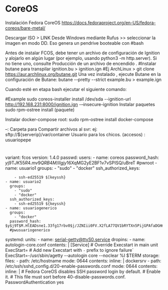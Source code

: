 # CoreOS
Instalación Fedora CoreOS
https://docs.fedoraproject.org/en-US/fedora-coreos/bare-metal/


Descargar ISO > LINK
Desde Windows mediante Rufus >> seleccionar la imagen en modo DD.
Eso genera un pendrive booteable con #bash

Antes de instalar FCOS, debe tener un archivo de configuración de Ignition y alojarlo en algún lugar (por ejemplo, usando python3 -m http.server). Si no tiene uno, consulte Producción de un archivo de encendido . 
#Instalar butane para transpilar ignition.bu > ignition.ign
#Ej ArchLinux > git clone https://aur.archlinux.org/butane.git
Una vez instalado , ejecute Butane en la configuración de Butane:
butane --pretty --strict example.bu > example.ign

Cuando esté en etapa bash ejecutar el siguiente comando:

#Example 
sudo coreos-installer install /dev/sda --ignition-url http://192.168.231:8000/ignition.ign -–insecure-ignition
Instalar paquetes sudo rpm-ostree install (paquete)

Instalar docker-compose 
root: sudo rpm-ostree install docker-compose

–: 
	Carpeta para Compartir archivos al svr:
	ej: sftp://${serverip}/var/container
	Usuario para los chicos. (accesos) : usuariopepe
	
	

#
variant: fcos
version: 1.4.0
passwd:
  users:
    - name: coreos
      password_hash: $y$j9T$JK55R4.mv9QRB4M/IIgjy1$6XqMG2yE2BF1v7vSPISQ/uBreT
      #pwroot
    - name: usuario1
      groups:
        - "sudo"
        - "docker"
      ssh_authorized_keys:

        - ssh-ed25519 $[keyssh}
    - name: usuario2
      groups:
        - "sudo"
        - "docker"
      ssh_authorized_keys:
        - ssh-ed25519 ${keyssh}
    - name: usuariogenerico
      groups:
        - "docker"
      password_hash: $y$j9T$M.HlEADsne1.33fg17rbv0$j/JZNIii0FV.X2fLA77QV1bRYTXn5PijGPAfaDGHmD/
      #pwusuariogenerico
systemd:
  units:
    - name: serial-getty@ttyS0.service
      dropins:
      - name: autologin-core.conf
        contents: |
          [Service]
          # Override Execstart in main unit
          ExecStart=
          # Add new Execstart with `-` prefix to ignore failure`
          ExecStart=-/usr/sbin/agetty --autologin core --noclear %I $TERM
storage:
  files:
    - path: /etc/hostname
      mode: 0644
      contents:
        inline: |
          dockersrv
    - path: /etc/ssh/sshd_config.d/20-enable-passwords.conf
      mode: 0644
      contents:
        inline: |
          # Fedora CoreOS disables SSH password login by default.
          # Enable it.
          # This file must sort before 40-disable-passwords.conf.
          PasswordAuthentication yes


